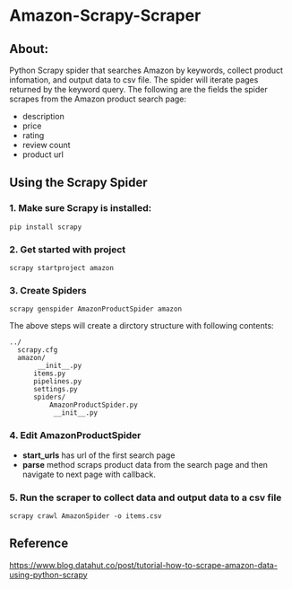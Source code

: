 # Amazon-Scrapy-Scraper 

## About:

  Python Scrapy spider that searches Amazon by keywords, collect product infomation, and output data to csv file. The spider will iterate pages returned by the keyword query. The following are the fields the spider scrapes from the Amazon product search page:

  * description
  * price 
  * rating 
  * review count 
  * product url
            
## Using the Scrapy Spider

### 1. Make sure Scrapy is installed:
```
pip install scrapy
```
  
### 2. Get started with project
```
scrapy startproject amazon
```
### 3. Create Spiders
```
scrapy genspider AmazonProductSpider amazon
```

The above steps will create a dirctory structure with following contents:
```
../
  scrapy.cfg
  amazon/
       __init__.py
      items.py
      pipelines.py
      settings.py
      spiders/
          AmazonProductSpider.py
           __init__.py
```

### 4. Edit AmazonProductSpider 

* <b>start_urls</b> has url of the first search page
* <b>parse</b> method scraps product data from the search page and then navigate to next page with callback.

### 5. Run the scraper to collect data and output data to a csv file
    scrapy crawl AmazonSpider -o items.csv

## Reference
https://www.blog.datahut.co/post/tutorial-how-to-scrape-amazon-data-using-python-scrapy

